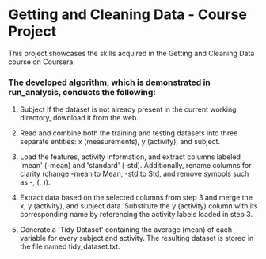 # Getting and Cleaning Data - Course Project

This project showcases the skills acquired in the Getting and Cleaning Data course on Coursera.

 ### The developed algorithm, which is demonstrated in run_analysis, conducts the following:
 
1. Subject If the dataset is not already present in the current working directory, download it from the web.

2. Read and combine both the training and testing datasets into three separate entities: x (measurements), y (activity), and subject.

3. Load the features, activity information, and extract columns labeled 'mean' (-mean) and 'standard' (-std). Additionally, rename columns for clarity (change -mean to Mean, -std to Std, and remove symbols such as -, (, )).

4. Extract data based on the selected columns from step 3 and merge the x, y (activity), and subject data. Substitute the y (activity) column with its corresponding name by referencing the activity labels loaded in step 3.

5. Generate a 'Tidy Dataset' containing the average (mean) of each variable for every subject and activity. The resulting dataset is stored in the file named tidy_dataset.txt.
